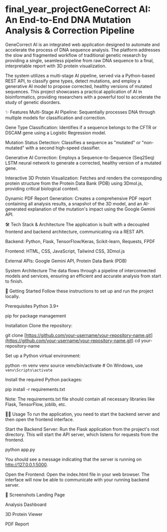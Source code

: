 # final_year_projectGeneCorrect AI: An End-to-End DNA Mutation Analysis & Correction Pipeline
<!-- Replace with a URL to your screenshot -->

GeneCorrect AI is an integrated web application designed to automate and accelerate the process of DNA sequence analysis. The platform addresses the slow and fragmented workflow of traditional genetic research by providing a single, seamless pipeline from raw DNA sequence to a final, interpretable report with 3D protein visualization.

The system utilizes a multi-stage AI pipeline, served via a Python-based REST API, to classify gene types, detect mutations, and employ a generative AI model to propose corrected, healthy versions of mutated sequences. This project showcases a practical application of AI in bioinformatics, providing researchers with a powerful tool to accelerate the study of genetic disorders.

✨ Features
Multi-Stage AI Pipeline: Sequentially processes DNA through multiple models for classification and correction.

Gene Type Classification: Identifies if a sequence belongs to the CFTR or DSCAM gene using a Logistic Regression model.

Mutation Status Detection: Classifies a sequence as "mutated" or "non-mutated" with a second high-speed classifier.

Generative AI Correction: Employs a Sequence-to-Sequence (Seq2Seq) LSTM neural network to generate a corrected, healthy version of a mutated gene.

Interactive 3D Protein Visualization: Fetches and renders the corresponding protein structure from the Protein Data Bank (PDB) using 3Dmol.js, providing critical biological context.

Dynamic PDF Report Generation: Creates a comprehensive PDF report containing all analysis results, a snapshot of the 3D model, and an AI-generated explanation of the mutation's impact using the Google Gemini API.

🛠️ Tech Stack & Architecture
The application is built with a decoupled frontend and backend architecture, communicating via a REST API.

Backend: Python, Flask, TensorFlow/Keras, Scikit-learn, Requests, FPDF

Frontend: HTML, CSS, JavaScript, Tailwind CSS, 3Dmol.js

External APIs: Google Gemini API, Protein Data Bank (PDB)

System Architecture
The data flows through a pipeline of interconnected models and services, ensuring an efficient and accurate analysis from start to finish.

<!-- Replace with a URL to your data flow diagram -->

🚀 Getting Started
Follow these instructions to set up and run the project locally.

Prerequisites
Python 3.9+

pip for package management

Installation
Clone the repository:

git clone [https://github.com/your-username/your-repository-name.git](https://github.com/your-username/your-repository-name.git)
cd your-repository-name

Set up a Python virtual environment:

python -m venv venv
source venv/bin/activate  # On Windows, use `venv\Scripts\activate`

Install the required Python packages:

pip install -r requirements.txt

Note: The requirements.txt file should contain all necessary libraries like Flask, TensorFlow, joblib, etc.

🏃‍♂️ Usage
To run the application, you need to start the backend server and then open the frontend interface.

Start the Backend Server:
Run the Flask application from the project's root directory. This will start the API server, which listens for requests from the frontend.

python app.py

You should see a message indicating that the server is running on http://127.0.0.1:5000.

Open the Frontend:
Open the index.html file in your web browser. The interface will now be able to communicate with your running backend server.

📸 Screenshots
Landing Page

Analysis Dashboard





3D Protein Viewer

PDF Report





<!-- Instructions: To use the screenshots, upload your images to a hosting service like Imgur and replace the placeholder URLs. -->
